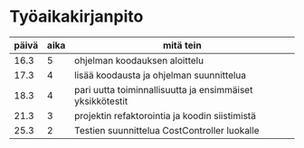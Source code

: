 # Työaikakirjanpito

päivä | aika | mitä tein
------ | ----- | ---------
16.3 | 5 | ohjelman koodauksen aloittelu
17.3 | 4 | lisää koodausta ja ohjelman suunnittelua
18.3 | 4 | pari uutta toiminnallisuutta ja ensimmäiset yksikkötestit
21.3 | 3 | projektin refaktorointia ja koodin siistimistä
25.3 | 2 | Testien suunnittelua CostController luokalle
